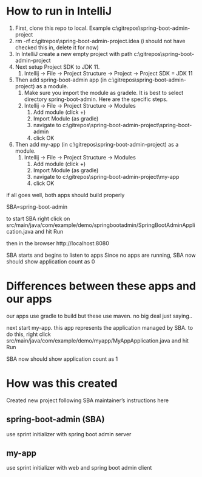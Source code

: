 
How to run in IntelliJ
=======================

1. First, clone this repo to local. Example c:\gitrepos\spring-boot-admin-project
1. rm -rf c:\gitrepos\spring-boot-admin-project\.idea (i should not have checked this in, delete it for now)
1. In IntelliJ create a new empty project with path c:\gitrepos\spring-boot-admin-project
1. Next setup Project SDK to JDK 11. 
   1. Intellij -> File -> Project Structure -> Project -> Project SDK = JDK 11
1. Then add spring-boot-admin app (in c:\gitrepos\spring-boot-admin-project) as a module. 
   1. Make sure you import the module as gradele. It is best to select directory spring-boot-admin. Here are the specific steps.
   1. Intellij -> File -> Project Structure -> Modules
      1. Add module (click +)
      1. Import Module (as gradle)
      1. navigate to c:\gitrepos\spring-boot-admin-project\spring-boot-admin
      1. click OK 
1. Then add my-app (in c:\gitrepos\spring-boot-admin-project) as a module.
   1. Intellij -> File -> Project Structure -> Modules
      1. Add module (click +)
      1. Import Module (as gradle)
      1. navigate to c:\gitrepos\spring-boot-admin-project\my-app
      1. click OK

if all goes well, both apps should build properly

SBA=spring-boot-admin

to start SBA right click on src/main/java/com/example/demo/springbootadmin/SpringBootAdminApplication.java and hit Run

then in the browser http://localhost:8080

SBA starts and begins to listen to apps
Since no apps are running, SBA now should show application count as 0


Differences between these apps and our apps
============================================
our apps use gradle to build but these use maven. no big deal just saying..

next start my-app. this app represents the application managed by SBA.
to do this, right click src/main/java/com/example/demo/myapp/MyAppApplication.java and hit Run

SBA now should show application count as 1


How was this created
====================
Created new project following SBA maintainer’s instructions here

## spring-boot-admin (SBA)
use sprint initializer with spring boot admin server

## my-app
use sprint initializer with web and spring boot admin client
